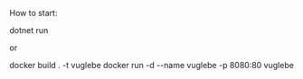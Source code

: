 How to start:

dotnet run

or

docker build . -t vuglebe
docker run -d --name vuglebe -p 8080:80 vuglebe
